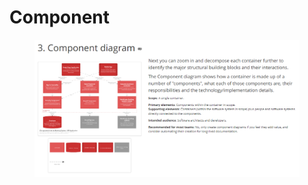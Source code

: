 # Component

<figure><img src="../../.gitbook/assets/image (4) (1).png" alt=""><figcaption></figcaption></figure>
